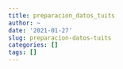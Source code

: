 ```yaml
---
title: preparacion_datos_tuits
author: ~
date: '2021-01-27'
slug: preparacion-datos-tuits
categories: []
tags: []
---
```


